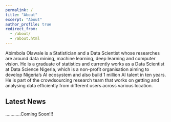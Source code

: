 ```yaml
---
permalink: /
title: "About"
excerpt: "About"
author_profile: true
redirect_from: 
  - /about/
  - /about.html
---
```


Abimbola Olawale is a Statistician and a Data Scientist whose researches are around data mining, machine learning, deep learning and computer vision. He is a graduate of statistics and currently works as a Data Scientist at Data Science Nigeria, which is a non-profit organisation aiming to develop Nigeria’s AI ecosystem and also build 1 million AI talent in ten years. He is part of the crowdsourcing research team that works on getting and analysing data efficiently from different users across various location. 


Latest News
-----
............Coming Soon!!!
